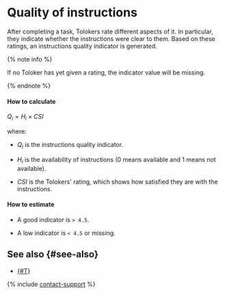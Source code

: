 # Quality of instructions

After completing a task, Tolokers rate different aspects of it. In particular, they indicate whether the instructions were clear to them. Based on these ratings, an instructions quality indicator is generated.

{% note info %}

If no Toloker has yet given a rating, the indicator value will be missing.

{% endnote %}

#### How to calculate

$Q_{i} = {H_{i}}\times{CSI}$

where:

- $Q_{i}$ is the instructions quality indicator.

- $H_{i}$ is the availability of instructions (0 means available and 1 means not available).

- $CSI$ is the Tolokers' rating, which shows how satisfied they are with the instructions.

#### How to estimate

- A good indicator is `> 4.5`.

- A low indicator is `< 4.5` or missing.

## See also {#see-also}

- [{#T}](../instruction.md)

{% include [contact-support](../../_includes/contact-support.md) %}